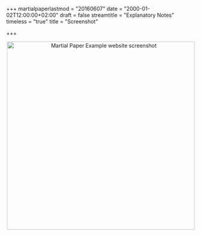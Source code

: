 +++
martialpaperlastmod = "20160607"
date = "2000-01-02T12:00:00+02:00"
draft = false
streamtitle = "Explanatory Notes"
timeless = "true"
title = "Screenshot"

+++

<div style="text-align: center"><img src="/images/ExampleSiteScreenshot.png" width="500" align="middle" alt="Martial Paper Example website screenshot" title="Wooo it's like two mirrors facing each other!!!"></div>
